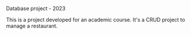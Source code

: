 Database project - 2023

This is a project developed for an academic course. It's a CRUD project to manage a restaurant.
